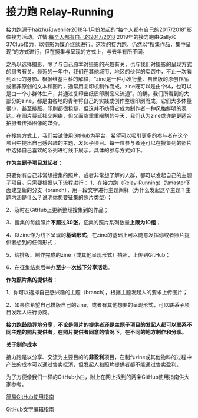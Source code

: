 # 接力跑 Relay-Running
接力跑源于haizhu和wenli在2018年1月份发起的“每个人都有自己的2017/2018”影像接力活动。详情:[每个人都有自己的2017/2018](https://mp.weixin.qq.com/s?__biz=MzUyOTY1MDgzOA==&mid=2247483670&idx=1&sn=6288b841a5b31c3e4e5a145aafc5aa14&chksm=fa5c84efcd2b0df98ad1295056a359990014899c372bc223fad31e156c509f21f6f1899e5f43&mpshare=1&scene=1&srcid=0423tlsSXxkmK53VTL7tvnrO&key=e3738c51d3aaafb5d8249168c903204095aa48b32e64f66ecd9af755b7628b6375c402f8cadb1981dba76024e7d473a83aa22a2f72dfa72554f7d5c97789e362982df2ca937ce92f6ac6840b101e768e&ascene=1&uin=ODQ4NTAzMDYx&devicetype=Windows+10&version=62060739&lang=zh_CN&pass_ticket=lSCUwdlblDRiswmG3IE1ee%2Bcleyx5Sm5nogyX0ItpYlgHVnCpSYRkzKWP8NOBJra)
2019年的接力跑由Gally和37Club接力，以摄影为媒介继续进行。这次的接力跑，仍然以“搜集作品，集中呈现”的方式进行，但在搜集与呈现的方式上，与去年有所不同。

之所以选择摄影，除了与自己原本对摄影的兴趣有关，也与我们对摄影的呈现方式的思考有关。最近的一年中，我们在其他城市、地区的伙伴的实践中，不止一次看到zine的身影。根据维基百科的解释，“zine是一种小发行量、自出版的原创作品或者非原创的文本和图片，通常用复印机制作而成。zine既可以是由个体，也可以是由一个小群体生产，并通过复印出纸质印刷品来流通”。的确，我们所看到的大部分的zine，都是由各地的青年将自己的实践或创作整理印刷而成。它们大多体量很小，甚至排版、印刷都很粗糙，但这并不妨碍它成为制作者一种风格鲜明的表达。在图片蔓延社交网络，但又面临重重阉割的今天，我们认为zine或许是更适合拍摄者传播图像的媒介。

在搜集方式上，我们尝试使用GitHub为平台，希望可以吸引更多的参与者在这个项目中提出自己感兴趣的主题，发起子项目。每一位参与者还可以在搜集到的照片中选择自己喜欢的系列进行线下展示。具体的参与方式如下。


**作为主题子项目发起者：**

只要你有自己非常想搜集的照片，或者非常想了解的人群，都可以发起自己的主题子项目。只需要根据以下流程进行：
1、在接力跑（Relay-Running）的master下面建立新的分支（branch），用一段文字进行主题阐释（为什么发起这个主题？主题内涵是什么？说明你想要征集的照片类型）；

2、及时在GitHub上更新整理搜集到的作品；

3、搜集的每组照片**不超过30张**，征集的照片系列数量**上限为10组**；

4、以zine作为线下呈现的**基础形式**，在zine的基础上可以随意发挥你或者照片提供者想到的任何形式；

5、给排版、制作完成的zine（或其他呈现形式）拍照，上传到GitHub；

6、在征集结束后举办**至少一次线下分享活动**。


**作为照片集的提供者：**

1、你可以选择自己感兴趣的主题（branch），根据主题发起人的要求上传图片；

2、如果你希望自己排版自己的zine，或者有其他想要的呈现形式，可以联系子项目发起人进行协商。


**接力跑鼓励异地分享，不论是照片的提供者还是主题子项目的发起人都可以联系不同主题的照片提供者，在照片提供者同意的情况下，在不同的地方制作和分享。**

**关于制作成本**

接力跑是以分享、交流为主要目的的**非盈利**项目，在制作zine或其他物料的过程中产生的成本可以通过售卖抵消，但发起人和照片提供者都不能通过售卖盈利。


为了方便像我们一样的GitHub小白，附上在网上找到的两条GitHub使用指南供大家参考。

[简易GitHub使用指南](https://www.jianshu.com/p/68b9e463333f)

[GitHub文字编辑指南](https://www.jianshu.com/p/9ab92efc286a)
